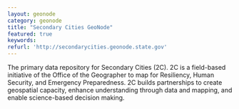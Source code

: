 ```yaml
---
layout: geonode
category: geonode
title: "Secondary Cities GeoNode"
featured: true
keywords:
refurl: 'http://secondarycities.geonode.state.gov'
---
```

The primary data repository for Secondary Cities (2C). 2C is a field-based initiative of the Office of the Geographer to map for Resiliency, Human Security, and Emergency Preparedness. 2C builds partnerships to create geospatial capacity, enhance understanding through data and mapping, and enable science-based decision making.
